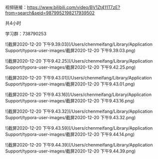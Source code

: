 视频链接：https://www.bilibili.com/video/BV1Zt411T7zE?from=search&seid=9879952198217939502

共4小时

学习群：738790253

![截屏2020-12-20 下午9.39.03](/Users/chenmeifang/Library/Application Support/typora-user-images/截屏2020-12-20 下午9.39.03.png)

![截屏2020-12-20 下午9.42.25](/Users/chenmeifang/Library/Application Support/typora-user-images/截屏2020-12-20 下午9.42.25.png)

![截屏2020-12-20 下午9.43.01](/Users/chenmeifang/Library/Application Support/typora-user-images/截屏2020-12-20 下午9.43.01.png)

![截屏2020-12-20 下午9.43.16](/Users/chenmeifang/Library/Application Support/typora-user-images/截屏2020-12-20 下午9.43.16.png)

![截屏2020-12-20 下午9.43.32](/Users/chenmeifang/Library/Application Support/typora-user-images/截屏2020-12-20 下午9.43.32.png)

![截屏2020-12-20 下午9.43.59](/Users/chenmeifang/Library/Application Support/typora-user-images/截屏2020-12-20 下午9.44.14.png)

![截屏2020-12-20 下午9.44.39](/Users/chenmeifang/Library/Application Support/typora-user-images/截屏2020-12-20 下午9.44.39.png)



